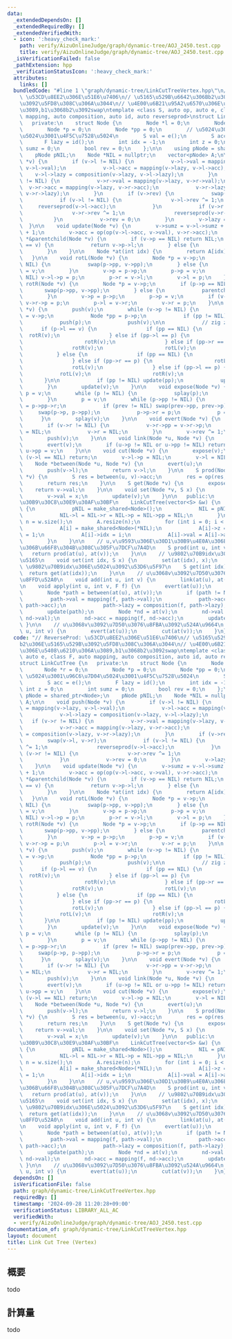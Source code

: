 ```yaml
---
data:
  _extendedDependsOn: []
  _extendedRequiredBy: []
  _extendedVerifiedWith:
  - icon: ':heavy_check_mark:'
    path: verify/AizuOnlineJudge/graph/dynamic-tree/AOJ_2450.test.cpp
    title: verify/AizuOnlineJudge/graph/dynamic-tree/AOJ_2450.test.cpp
  _isVerificationFailed: false
  _pathExtension: hpp
  _verificationStatusIcon: ':heavy_check_mark:'
  attributes:
    links: []
  bundledCode: "#line 1 \"graph/dynamic-tree/LinkCutTreeVertex.hpp\"\n// ReverseProd:\
    \ \u53CD\u8EE2\u306E\u51E6\u7406\n// \u5165\u529B\u6642\u306Bb2\u306E\u5165\u529B\
    \u3092\u5FD8\u308C\u306A\u3044\n// \u4E00\u6B21\u95A2\u6570\u306E\u5408\u6210\u306A\
    \u3089,b1\u3068b2\u3092swap\ntemplate <class S, auto op, auto e, class F, auto\
    \ mapping, auto composition, auto id, auto reverseprod>\nstruct LinkCutTree {\n\
    \   private:\n    struct Node {\n        Node *l = 0;\n        Node *r = 0;\n\
    \        Node *p = 0;\n        Node *pp = 0;\n        // \u5024\u3001\u96C6\u7D04\
    \u5024\u3001\u4F5C\u7528\u5024\n        S val = e();\n        S acc = e();\n \
    \       F lazy = id();\n        int idx = -1;\n        int z = 0;\n        int\
    \ sumz = 0;\n        bool rev = 0;\n    };\n\n    using pNode = shared_ptr<Node>;\n\
    \    pNode pNIL;\n    Node *NIL = nullptr;\n    vector<pNode> A;\n\n    void push(Node\
    \ *v) {\n        if (v->l != NIL) {\n            v->l->val = mapping(v->lazy,\
    \ v->l->val);\n            v->l->acc = mapping(v->lazy, v->l->acc);\n        \
    \    v->l->lazy = composition(v->lazy, v->l->lazy);\n        }\n        if (v->r\
    \ != NIL) {\n            v->r->val = mapping(v->lazy, v->r->val);\n          \
    \  v->r->acc = mapping(v->lazy, v->r->acc);\n            v->r->lazy = composition(v->lazy,\
    \ v->r->lazy);\n        }\n        if (v->rev) {\n            swap(v->l, v->r);\n\
    \            if (v->l != NIL) {\n                v->l->rev ^= 1;\n           \
    \     reverseprod(v->l->acc);\n            }\n            if (v->r != NIL) {\n\
    \                v->r->rev ^= 1;\n                reverseprod(v->r->acc);\n  \
    \          }\n            v->rev = 0;\n        }\n        v->lazy = id();\n  \
    \  }\n\n    void update(Node *v) {\n        v->sumz = v->l->sumz + v->r->sumz\
    \ + 1;\n        v->acc = op(op(v->l->acc, v->val), v->r->acc);\n    }\n\n    Node\
    \ *&parentchild(Node *v) {\n        if (v->p == NIL) return NIL;\n        if (v->p->l\
    \ == v) {\n            return v->p->l;\n        } else {\n            return v->p->r;\n\
    \        }\n    }\n\n    Node *at(int idx) {\n        return A[idx].get();\n \
    \   }\n\n    void rotL(Node *v) {\n        Node *p = v->p;\n        if (p->p ==\
    \ NIL) {\n            swap(p->pp, v->pp);\n        } else {\n            parentchild(p)\
    \ = v;\n        }\n        v->p = p->p;\n        p->p = v;\n        if (v->l !=\
    \ NIL) v->l->p = p;\n        p->r = v->l;\n        v->l = p;\n    }\n\n    void\
    \ rotR(Node *v) {\n        Node *p = v->p;\n        if (p->p == NIL) {\n     \
    \       swap(p->pp, v->pp);\n        } else {\n            parentchild(p) = v;\n\
    \        }\n        v->p = p->p;\n        p->p = v;\n        if (v->r != NIL)\
    \ v->r->p = p;\n        p->l = v->r;\n        v->r = p;\n    }\n\n    void splay(Node\
    \ *v) {\n        push(v);\n        while (v->p != NIL) {\n            Node *p\
    \ = v->p;\n            Node *pp = p->p;\n            if (pp != NIL) push(pp);\n\
    \            push(p);\n            push(v);\n\n            // zig zag\n      \
    \      if (p->l == v) {\n                if (pp == NIL) {\n                  \
    \  rotR(v);\n                } else if (pp->l == p) {\n                    rotR(p);\n\
    \                    rotR(v);\n                } else if (pp->r == p) {\n    \
    \                rotR(v);\n                    rotL(v);\n                }\n \
    \           } else {\n                if (pp == NIL) {\n                    rotL(v);\n\
    \                } else if (pp->r == p) {\n                    rotL(p);\n    \
    \                rotL(v);\n                } else if (pp->l == p) {\n        \
    \            rotL(v);\n                    rotR(v);\n                }\n     \
    \       }\n\n            if (pp != NIL) update(pp);\n            update(p);\n\
    \        }\n        update(v);\n    }\n\n    void expose(Node *v) {\n        auto\
    \ p = v;\n        while (p != NIL) {\n            splay(p);\n            p = p->pp;\n\
    \        }\n        p = v;\n        while (p->pp != NIL) {\n            auto prev\
    \ = p->pp->r;\n            if (prev != NIL) swap(prev->pp, prev->p);\n       \
    \     swap(p->p, p->pp);\n            p->p->r = p;\n            p = p->p;\n  \
    \      }\n        splay(v);\n    }\n\n    void evert(Node *v) {\n        expose(v);\n\
    \        if (v->r != NIL) {\n            v->r->pp = v->r->p;\n            v->r->p\
    \ = NIL;\n            v->r = NIL;\n        }\n        v->rev ^= 1;\n        reverseprod(v->acc);\n\
    \        push(v);\n    }\n\n    void link(Node *u, Node *v) {\n        evert(u);\n\
    \        evert(v);\n        if (u->p != NIL or u->pp != NIL) return;\n       \
    \ u->pp = v;\n    }\n\n    void cut(Node *v) {\n        expose(v);\n        if\
    \ (v->l == NIL) return;\n        v->l->p = NIL;\n        v->l = NIL;\n    }\n\n\
    \    Node *between(Node *u, Node *v) {\n        evert(u);\n        expose(v);\n\
    \        push(v->l);\n        return v->l;\n    }\n\n    S prod(Node *u, Node\
    \ *v) {\n        S res = between(u, v)->acc;\n        res = op(res, v->val);\n\
    \        return res;\n    }\n\n    S get(Node *v) {\n        expose(v);\n    \
    \    return v->val;\n    }\n\n    void set(Node *v, S x) {\n        expose(v);\n\
    \        v->val = x;\n        update(v);\n    }\n\n   public:\n    // \u30B3\u30F3\
    \u30B9\u30C8\u30E9\u30AF\u30BF\n    LinkCutTree(vector<S> &w) {\n        if (!pNIL)\
    \ {\n            pNIL = make_shared<Node>();\n            NIL = pNIL.get();\n\
    \            NIL->l = NIL->r = NIL->p = NIL->pp = NIL;\n        }\n        int\
    \ n = w.size();\n        A.resize(n);\n        for (int i = 0; i < n; i++) {\n\
    \            A[i] = make_shared<Node>(*NIL);\n            A[i]->z = A[i]->sumz\
    \ = 1;\n            A[i]->idx = i;\n            A[i]->val = A[i]->acc = w[i];\n\
    \        }\n    }\n\n    // u,v\u9593\u306E\u30D1\u30B9\u4E0A\u306E\u9802\u70B9\
    \u306B\u66F8\u304B\u308C\u305F\u7DCF\u7A4D\n    S prod(int u, int v) {\n     \
    \   return prod(at(u), at(v));\n    }\n\n    // \u9802\u70B9idx\u306Bx\u3092\u4EE3\
    \u5165\n    void set(int idx, S x) {\n        set(at(idx), x);\n    }\n\n    //\
    \ \u9802\u70B9idx\u306E\u5024\u3092\u53D6\u5F97\n    S get(int idx) {\n      \
    \  return get(at(idx));\n    }\n\n    // u\u3068v\u3092\u7D50\u3076\u8FBA\u3092\
    \u8FFD\u52A0\n    void add(int u, int v) {\n        link(at(u), at(v));\n    }\n\
    \n    void apply(int u, int v, F f) {\n        evert(at(u));\n        expose(at(v));\n\
    \        Node *path = between(at(u), at(v));\n        if (path != NIL) {\n   \
    \         path->val = mapping(f, path->val);\n            path->acc = mapping(f,\
    \ path->acc);\n            path->lazy = composition(f, path->lazy);\n        }\n\
    \        update(path);\n        Node *nd = at(v);\n        nd->val = mapping(f,\
    \ nd->val);\n        nd->acc = mapping(f, nd->acc);\n        update(nd);\n   \
    \ }\n\n    // u\u3068v\u3092\u7D50\u3076\u8FBA\u3092\u524A\u9664\n    void erase(int\
    \ u, int v) {\n        evert(at(u));\n        cut(at(v));\n    }\n};\n"
  code: "// ReverseProd: \u53CD\u8EE2\u306E\u51E6\u7406\n// \u5165\u529B\u6642\u306B\
    b2\u306E\u5165\u529B\u3092\u5FD8\u308C\u306A\u3044\n// \u4E00\u6B21\u95A2\u6570\
    \u306E\u5408\u6210\u306A\u3089,b1\u3068b2\u3092swap\ntemplate <class S, auto op,\
    \ auto e, class F, auto mapping, auto composition, auto id, auto reverseprod>\n\
    struct LinkCutTree {\n   private:\n    struct Node {\n        Node *l = 0;\n \
    \       Node *r = 0;\n        Node *p = 0;\n        Node *pp = 0;\n        //\
    \ \u5024\u3001\u96C6\u7D04\u5024\u3001\u4F5C\u7528\u5024\n        S val = e();\n\
    \        S acc = e();\n        F lazy = id();\n        int idx = -1;\n       \
    \ int z = 0;\n        int sumz = 0;\n        bool rev = 0;\n    };\n\n    using\
    \ pNode = shared_ptr<Node>;\n    pNode pNIL;\n    Node *NIL = nullptr;\n    vector<pNode>\
    \ A;\n\n    void push(Node *v) {\n        if (v->l != NIL) {\n            v->l->val\
    \ = mapping(v->lazy, v->l->val);\n            v->l->acc = mapping(v->lazy, v->l->acc);\n\
    \            v->l->lazy = composition(v->lazy, v->l->lazy);\n        }\n     \
    \   if (v->r != NIL) {\n            v->r->val = mapping(v->lazy, v->r->val);\n\
    \            v->r->acc = mapping(v->lazy, v->r->acc);\n            v->r->lazy\
    \ = composition(v->lazy, v->r->lazy);\n        }\n        if (v->rev) {\n    \
    \        swap(v->l, v->r);\n            if (v->l != NIL) {\n                v->l->rev\
    \ ^= 1;\n                reverseprod(v->l->acc);\n            }\n            if\
    \ (v->r != NIL) {\n                v->r->rev ^= 1;\n                reverseprod(v->r->acc);\n\
    \            }\n            v->rev = 0;\n        }\n        v->lazy = id();\n\
    \    }\n\n    void update(Node *v) {\n        v->sumz = v->l->sumz + v->r->sumz\
    \ + 1;\n        v->acc = op(op(v->l->acc, v->val), v->r->acc);\n    }\n\n    Node\
    \ *&parentchild(Node *v) {\n        if (v->p == NIL) return NIL;\n        if (v->p->l\
    \ == v) {\n            return v->p->l;\n        } else {\n            return v->p->r;\n\
    \        }\n    }\n\n    Node *at(int idx) {\n        return A[idx].get();\n \
    \   }\n\n    void rotL(Node *v) {\n        Node *p = v->p;\n        if (p->p ==\
    \ NIL) {\n            swap(p->pp, v->pp);\n        } else {\n            parentchild(p)\
    \ = v;\n        }\n        v->p = p->p;\n        p->p = v;\n        if (v->l !=\
    \ NIL) v->l->p = p;\n        p->r = v->l;\n        v->l = p;\n    }\n\n    void\
    \ rotR(Node *v) {\n        Node *p = v->p;\n        if (p->p == NIL) {\n     \
    \       swap(p->pp, v->pp);\n        } else {\n            parentchild(p) = v;\n\
    \        }\n        v->p = p->p;\n        p->p = v;\n        if (v->r != NIL)\
    \ v->r->p = p;\n        p->l = v->r;\n        v->r = p;\n    }\n\n    void splay(Node\
    \ *v) {\n        push(v);\n        while (v->p != NIL) {\n            Node *p\
    \ = v->p;\n            Node *pp = p->p;\n            if (pp != NIL) push(pp);\n\
    \            push(p);\n            push(v);\n\n            // zig zag\n      \
    \      if (p->l == v) {\n                if (pp == NIL) {\n                  \
    \  rotR(v);\n                } else if (pp->l == p) {\n                    rotR(p);\n\
    \                    rotR(v);\n                } else if (pp->r == p) {\n    \
    \                rotR(v);\n                    rotL(v);\n                }\n \
    \           } else {\n                if (pp == NIL) {\n                    rotL(v);\n\
    \                } else if (pp->r == p) {\n                    rotL(p);\n    \
    \                rotL(v);\n                } else if (pp->l == p) {\n        \
    \            rotL(v);\n                    rotR(v);\n                }\n     \
    \       }\n\n            if (pp != NIL) update(pp);\n            update(p);\n\
    \        }\n        update(v);\n    }\n\n    void expose(Node *v) {\n        auto\
    \ p = v;\n        while (p != NIL) {\n            splay(p);\n            p = p->pp;\n\
    \        }\n        p = v;\n        while (p->pp != NIL) {\n            auto prev\
    \ = p->pp->r;\n            if (prev != NIL) swap(prev->pp, prev->p);\n       \
    \     swap(p->p, p->pp);\n            p->p->r = p;\n            p = p->p;\n  \
    \      }\n        splay(v);\n    }\n\n    void evert(Node *v) {\n        expose(v);\n\
    \        if (v->r != NIL) {\n            v->r->pp = v->r->p;\n            v->r->p\
    \ = NIL;\n            v->r = NIL;\n        }\n        v->rev ^= 1;\n        reverseprod(v->acc);\n\
    \        push(v);\n    }\n\n    void link(Node *u, Node *v) {\n        evert(u);\n\
    \        evert(v);\n        if (u->p != NIL or u->pp != NIL) return;\n       \
    \ u->pp = v;\n    }\n\n    void cut(Node *v) {\n        expose(v);\n        if\
    \ (v->l == NIL) return;\n        v->l->p = NIL;\n        v->l = NIL;\n    }\n\n\
    \    Node *between(Node *u, Node *v) {\n        evert(u);\n        expose(v);\n\
    \        push(v->l);\n        return v->l;\n    }\n\n    S prod(Node *u, Node\
    \ *v) {\n        S res = between(u, v)->acc;\n        res = op(res, v->val);\n\
    \        return res;\n    }\n\n    S get(Node *v) {\n        expose(v);\n    \
    \    return v->val;\n    }\n\n    void set(Node *v, S x) {\n        expose(v);\n\
    \        v->val = x;\n        update(v);\n    }\n\n   public:\n    // \u30B3\u30F3\
    \u30B9\u30C8\u30E9\u30AF\u30BF\n    LinkCutTree(vector<S> &w) {\n        if (!pNIL)\
    \ {\n            pNIL = make_shared<Node>();\n            NIL = pNIL.get();\n\
    \            NIL->l = NIL->r = NIL->p = NIL->pp = NIL;\n        }\n        int\
    \ n = w.size();\n        A.resize(n);\n        for (int i = 0; i < n; i++) {\n\
    \            A[i] = make_shared<Node>(*NIL);\n            A[i]->z = A[i]->sumz\
    \ = 1;\n            A[i]->idx = i;\n            A[i]->val = A[i]->acc = w[i];\n\
    \        }\n    }\n\n    // u,v\u9593\u306E\u30D1\u30B9\u4E0A\u306E\u9802\u70B9\
    \u306B\u66F8\u304B\u308C\u305F\u7DCF\u7A4D\n    S prod(int u, int v) {\n     \
    \   return prod(at(u), at(v));\n    }\n\n    // \u9802\u70B9idx\u306Bx\u3092\u4EE3\
    \u5165\n    void set(int idx, S x) {\n        set(at(idx), x);\n    }\n\n    //\
    \ \u9802\u70B9idx\u306E\u5024\u3092\u53D6\u5F97\n    S get(int idx) {\n      \
    \  return get(at(idx));\n    }\n\n    // u\u3068v\u3092\u7D50\u3076\u8FBA\u3092\
    \u8FFD\u52A0\n    void add(int u, int v) {\n        link(at(u), at(v));\n    }\n\
    \n    void apply(int u, int v, F f) {\n        evert(at(u));\n        expose(at(v));\n\
    \        Node *path = between(at(u), at(v));\n        if (path != NIL) {\n   \
    \         path->val = mapping(f, path->val);\n            path->acc = mapping(f,\
    \ path->acc);\n            path->lazy = composition(f, path->lazy);\n        }\n\
    \        update(path);\n        Node *nd = at(v);\n        nd->val = mapping(f,\
    \ nd->val);\n        nd->acc = mapping(f, nd->acc);\n        update(nd);\n   \
    \ }\n\n    // u\u3068v\u3092\u7D50\u3076\u8FBA\u3092\u524A\u9664\n    void erase(int\
    \ u, int v) {\n        evert(at(u));\n        cut(at(v));\n    }\n};"
  dependsOn: []
  isVerificationFile: false
  path: graph/dynamic-tree/LinkCutTreeVertex.hpp
  requiredBy: []
  timestamp: '2024-09-28 11:20:28+09:00'
  verificationStatus: LIBRARY_ALL_AC
  verifiedWith:
  - verify/AizuOnlineJudge/graph/dynamic-tree/AOJ_2450.test.cpp
documentation_of: graph/dynamic-tree/LinkCutTreeVertex.hpp
layout: document
title: Link Cut Tree (Vertex)
---
```


## 概要

todo

## 計算量
todo